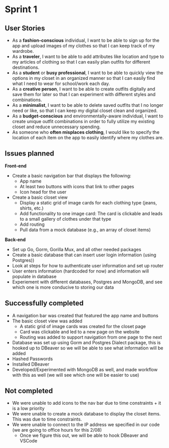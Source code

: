 # Sprint 1

## User Stories
- As a **fashion-conscious** individual, I want to be able to sign up for the app and upload images of my clothes so that I can keep track of my wardrobe.
- As a **traveler**, I want to be able to add attributes like location and type to my articles of clothing so that I can easily plan outfits for different destinations.
- As a **student** or **busy professional**, I want to be able to quickly view the options in my closet in an organized manner so that I can easily find what I need to wear for school/work each day.
- As a **creative person**, I want to be able to create outfits digitally and save them for later so that I can experiment with different styles and combinations.
- As a **minimalist**, I want to be able to delete saved outfits that I no longer need or like, so that I can keep my digital closet clean and organized.
- As a **budget-conscious** and environmentally-aware individual, I want to create unique outfit combinations in order to fully utilize my existing closet and reduce unnecessary spending.
- As someone who **often misplaces clothing**, I would like to specify the location of each item on the app to easily identify where my clothes are.

## Issues planned
**Front-end**
- Create a basic navigation bar that displays the following:
  - App name
  - At least two buttons with icons that link to other pages
  - Icon head for the user
- Create a basic closet view
  - Display a static grid of image cards for each clothing type (jeans, shirts, etc.)
  - Add functionality to one image card: The card is clickable and leads to a small gallery of clothes under that type
  - Add routing 
  - Pull data from a mock database (e.g., an array of closet items)

**Back-end**
- Set up Go, Gorm, Gorilla Mux, and all other needed packages
- Create a basic database that can insert user login information (using Postgres))
- Look at steps for how to authenticate user information and set up router 
- User enters information (hardcoded for now) and information will populate in database
- Experiement with different databases, Postgres and MongoDB, and see which one is more conducive to storing our data

## Successfully completed
- A navigation bar was created that featured the app name and buttons
- The basic closet view was added
  -  A static grid of image cards was created for the closet page
  -  Card was clickable and led to a new page on the website
  -  Routing was added to support navigation from one page to the next
- Database was set up using Gorm and Postgres Dialect package, this is hooked up to DBeaver so we will be able to see what information will be added
- Hashed Passwords
- Installed DBeaver
- Developed/Experimented with MongoDB as well, and made workflow with this as well (we will see which one will be easier to use)
  
## Not completed
-  We were unable to add icons to the nav bar due to time constraints + it is a low priority
-  We were unable to create a mock database to display the closet items. This was due to time constraints. 
-  We were unable to connect to the IP address we specified in our code (we are going to office hours for this 2/08)
   - Once we figure this out, we will be able to hook DBeaver and VSCode
